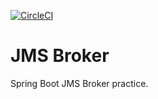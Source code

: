 [![CircleCI](https://dl.circleci.com/status-badge/img/gh/ctavera/mssc-brewery-eureka/tree/master.svg?style=svg)](https://dl.circleci.com/status-badge/redirect/gh/ctavera/mssc-brewery-eureka/tree/master)
# JMS Broker

Spring Boot JMS Broker practice.